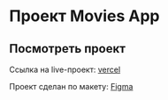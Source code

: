 # Проект Movies App

## Посмотреть проект

Ссылка на live-проект: [vercel]()

Проект сделан по макету: [Figma](https://www.figma.com/design/67UGglxlKnOHG1zFy1gdMw/React%2C-%D0%A0%D0%B0%D0%B1%D0%BE%D1%82%D0%B0-%D1%81-API%2C-%D0%BB%D0%B5%D0%BA%D1%86%D0%B8%D1%8F-2.2.9?node-id=9582-0&node-type=canvas&t=K8mUHK7JnegdN2a1-0)
